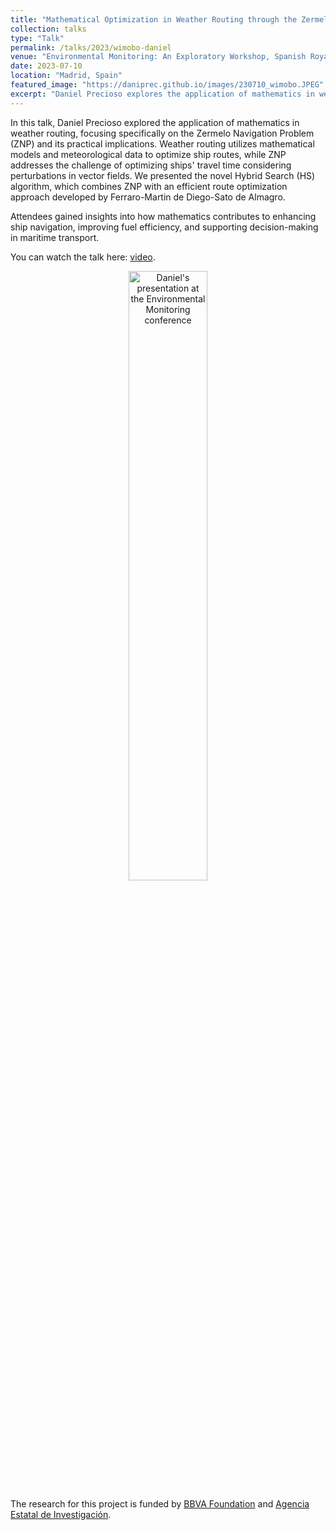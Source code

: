 ```yaml
---
title: "Mathematical Optimization in Weather Routing through the Zermelo Navigation Problem"
collection: talks
type: "Talk"
permalink: /talks/2023/wimobo-daniel
venue: "Environmental Monitoring: An Exploratory Workshop, Spanish Royal Academy of Science"
date: 2023-07-10
location: "Madrid, Spain"
featured_image: "https://daniprec.github.io/images/230710_wimobo.JPEG"
excerpt: "Daniel Precioso explores the application of mathematics in weather routing, with a focus on the Zermelo Navigation Problem (ZNP)."
---
```


In this talk, Daniel Precioso explored the application of mathematics in weather routing, focusing specifically on the Zermelo Navigation Problem (ZNP) and its practical implications. Weather routing utilizes mathematical models and meteorological data to optimize ship routes, while ZNP addresses the challenge of optimizing ships' travel time considering perturbations in vector fields. We presented the novel Hybrid Search (HS) algorithm, which combines ZNP with an efficient route optimization approach developed by Ferraro-Martin de Diego-Sato de Almagro.

Attendees gained insights into how mathematics contributes to enhancing ship navigation, improving fuel efficiency, and supporting decision-making in maritime transport.

You can watch the talk here: [video](https://www.youtube.com/watch?v=i6BFsdg-AVw&t=12275s).

<p align="center"><a href="https://www.youtube.com/watch?v=i6BFsdg-AVw&t=12275s"><img src="{{ page.featured_image }}" alt="Daniel's presentation at the Environmental Monitoring conference" width="50%"/></a></p>

The research for this project is funded by [BBVA Foundation](https://www.fbbva.es/) and [Agencia Estatal de Investigación](https://www.aei.gob.es/).
